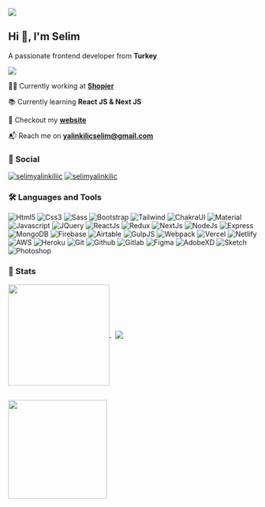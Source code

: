 <img src="https://res.cloudinary.com/selimyal/image/upload/v1641242595/0_JKyzq_e9TUlb84wX_mnmawr.png" />

## Hi 👋, I'm Selim

A passionate frontend developer from **Turkey**

![](https://komarev.com/ghpvc/?username=selimyalinkilic&color=blueviolet)

👨‍💻 Currently working at **[Shopier](https://www.shopier.com)**

📚 Currently learning **React JS & Next JS**

🔎 Checkout my **[website](https://selimyalinkilic.com)**

📬 Reach me on **yalinkilicselim@gmail.com**


### 🔗 Social

<p align="left">    
  <a href="https://www.instagram.com/selimyalnklc/" target="_blank"><img src="https://img.shields.io/badge/Instagram-E4405F?style=for-the-badge&logo=instagram&logoColor=white" alt="selimyalinkiliic" /></a>
  <a href="https://www.linkedin.com/in/selimyalinkilic/" target="_blank"><img src="https://img.shields.io/badge/LinkedIn-0077B5?style=for-the-badge&logo=linkedin&logoColor=white" alt="selimyalinkilic" /></a>  
</p>

### 🛠 Languages and Tools

<p align="left">
  <img src="https://img.shields.io/badge/HTML5-E34F26?style=for-the-badge&logo=html5&logoColor=white" alt="Html5" />
  <img src="https://img.shields.io/badge/CSS3-1572B6?style=for-the-badge&logo=css3&logoColor=white" alt="Css3" />
  <img src="https://img.shields.io/badge/Sass-CC6699?style=for-the-badge&logo=sass&logoColor=white" alt="Sass" />
  <img src="https://img.shields.io/badge/Bootstrap-563D7C?style=for-the-badge&logo=bootstrap&logoColor=white" alt="Bootstrap" />
  <img src="https://img.shields.io/badge/Tailwind_CSS-38B2AC?style=for-the-badge&logo=tailwind-css&logoColor=white" alt="Tailwind" />
  <img src="https://img.shields.io/badge/Chakra--UI-319795?style=for-the-badge&logo=chakra-ui&logoColor=white" alt="ChakraUI" />    
  <img src="https://img.shields.io/badge/Material%20UI-007FFF?style=for-the-badge&logo=mui&logoColor=white" alt="Material" />    
  <img src="https://img.shields.io/badge/JavaScript-F7DF1E?style=for-the-badge&logo=javascript&logoColor=323330" alt="Javascript" />  
  <img src="https://img.shields.io/badge/jQuery-0769AD?style=for-the-badge&logo=jquery&logoColor=white" alt="JQuery" />
  <img src="https://img.shields.io/badge/React-20232A?style=for-the-badge&logo=react&logoColor=61DBFB" alt="ReactJs" />
  <img src="https://img.shields.io/badge/Redux-593D88?style=for-the-badge&logo=redux&logoColor=white" alt="Redux" />  
  <img src="https://img.shields.io/badge/next.js-ffffff?style=for-the-badge&logo=nextdotjs&logoColor=black" alt="NextJs" />
  <img src="https://img.shields.io/badge/Node.js-339933?style=for-the-badge&logo=nodedotjs&logoColor=white" alt="NodeJs" />
  <img src="https://img.shields.io/badge/Express.js-ffffff?style=for-the-badge&logo=express&logoColor=black" alt="Express" />  
  <img src="https://img.shields.io/badge/MongoDB-4EA94B?style=for-the-badge&logo=mongodb&logoColor=white" alt="MongoDB" />
  <img src="https://img.shields.io/badge/firebase-ffca28?style=for-the-badge&logo=firebase&logoColor=black" alt="Firebase" />  
  <img src="https://img.shields.io/badge/Airtable-18BFFF?style=for-the-badge&logo=Airtable&logoColor=white" alt="Airtable" />
  <img src="https://img.shields.io/badge/Gulp-CF4647?style=for-the-badge&logo=gulp&logoColor=white" alt="GulpJS" />
  <img src="https://img.shields.io/badge/Webpack-8DD6F9?style=for-the-badge&logo=Webpack&logoColor=white" alt="Webpack" />
  <img src="https://img.shields.io/badge/Vercel-000000?style=for-the-badge&logo=vercel&logoColor=white" alt="Vercel" />
  <img src="https://img.shields.io/badge/Netlify-00C7B7?style=for-the-badge&logo=netlify&logoColor=white" alt="Netlify" />  
  <img src="https://img.shields.io/badge/Amazon_AWS-FF9900?style=for-the-badge&logo=amazonaws&logoColor=white" alt="AWS" />
  <img src="https://img.shields.io/badge/Heroku-430098?style=for-the-badge&logo=heroku&logoColor=white" alt="Heroku" />
  <img src="https://img.shields.io/badge/GIT-E44C30?style=for-the-badge&logo=git&logoColor=white" alt="Git" />
  <img src="https://img.shields.io/badge/GitHub-100000?style=for-the-badge&logo=github&logoColor=white" alt="Github" />    
  <img src="https://img.shields.io/badge/GitLab-330F63?style=for-the-badge&logo=gitlab&logoColor=white" alt="Gitlab" />
  <img src="https://img.shields.io/badge/Figma-F24E1E?style=for-the-badge&logo=figma&logoColor=white" alt="Figma" />
  <img src="https://img.shields.io/badge/Adobe%20XD-470137?style=for-the-badge&logo=Adobe%20XD&logoColor=#FF61F6" alt="AdobeXD" />
  <img src="https://img.shields.io/badge/Sketch-FFB387?style=for-the-badge&logo=sketch&logoColor=black" alt="Sketch" />
  <img src="https://img.shields.io/badge/Adobe%20Photoshop-31A8FF?style=for-the-badge&logo=Adobe%20Photoshop&logoColor=black" alt="Photoshop" />  
</p>

### 🚀 Stats

<p>
  <a href="https://github.com/anuraghazra/github-readme-stats">
    <img align="center" src="https://github-readme-stats.vercel.app/api?username=selimyalinkilic&show_icons=true&theme=radical" height="205" />
  </a>
  &nbsp;
  <a href="https://github.com/anuraghazra/convoychat">
    <img align="center" src="https://github-readme-stats.vercel.app/api/top-langs/?username=selimyalinkilic&theme=radical&hide=html,shell" />
  </a>
</p>

##

<p>  
  <a href="https://buymeacoffee.com/selimyalinkilic" target="_blank"><img src="https://res.cloudinary.com/selimyal/image/upload/v1641238333/bmc-button_ast3kz.png" width="200" /></a>  
</p>
